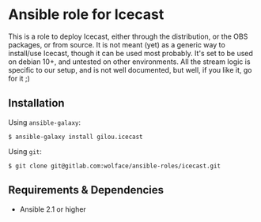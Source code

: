 # Ansible role for Icecast

This is a role to deploy Icecast, either through the distribution, or the OBS packages, or from source. It is not meant (yet) as a generic way to install/use Icecast, though it can be used most probably. It's set to be used on debian 10+, and untested on other environments. All the stream logic is specific to our setup, and is not well documented, but well, if you like it, go for it ;)

## Installation

Using `ansible-galaxy`:
```shell
$ ansible-galaxy install gilou.icecast
```

Using `git`:
```shell
$ git clone git@gitlab.com:wolface/ansible-roles/icecast.git
```

## Requirements & Dependencies
- Ansible 2.1 or higher

